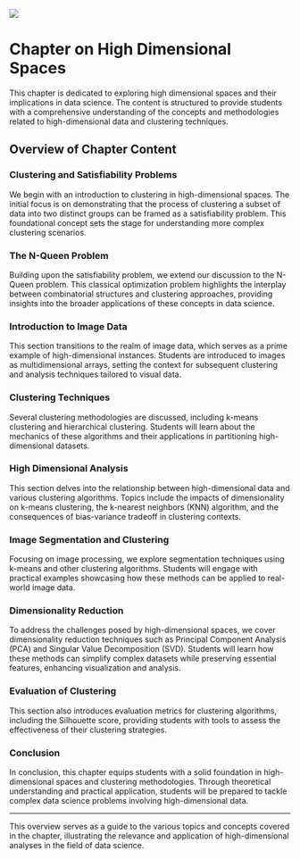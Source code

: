 ![](img/banner.png)

# Chapter on High Dimensional Spaces

This chapter is dedicated to exploring high dimensional spaces and their implications in data science. The content is structured to provide students with a comprehensive understanding of the concepts and methodologies related to high-dimensional data and clustering techniques.

## Overview of Chapter Content

### Clustering and Satisfiability Problems
We begin with an introduction to clustering in high-dimensional spaces. The initial focus is on demonstrating that the process of clustering a subset of data into two distinct groups can be framed as a satisfiability problem. This foundational concept sets the stage for understanding more complex clustering scenarios.

### The N-Queen Problem
Building upon the satisfiability problem, we extend our discussion to the N-Queen problem. This classical optimization problem highlights the interplay between combinatorial structures and clustering approaches, providing insights into the broader applications of these concepts in data science.

### Introduction to Image Data
This section transitions to the realm of image data, which serves as a prime example of high-dimensional instances. Students are introduced to images as multidimensional arrays, setting the context for subsequent clustering and analysis techniques tailored to visual data.

### Clustering Techniques
Several clustering methodologies are discussed, including k-means clustering and hierarchical clustering. Students will learn about the mechanics of these algorithms and their applications in partitioning high-dimensional datasets.

### High Dimensional Analysis
This section delves into the relationship between high-dimensional data and various clustering algorithms. Topics include the impacts of dimensionality on k-means clustering, the k-nearest neighbors (KNN) algorithm, and the consequences of bias-variance tradeoff in clustering contexts.

### Image Segmentation and Clustering
Focusing on image processing, we explore segmentation techniques using k-means and other clustering algorithms. Students will engage with practical examples showcasing how these methods can be applied to real-world image data.

### Dimensionality Reduction
To address the challenges posed by high-dimensional spaces, we cover dimensionality reduction techniques such as Principal Component Analysis (PCA) and Singular Value Decomposition (SVD). Students will learn how these methods can simplify complex datasets while preserving essential features, enhancing visualization and analysis.

### Evaluation of Clustering
This section also introduces evaluation metrics for clustering algorithms, including the Silhouette score, providing students with tools to assess the effectiveness of their clustering strategies.

### Conclusion
In conclusion, this chapter equips students with a solid foundation in high-dimensional spaces and clustering methodologies. Through theoretical understanding and practical application, students will be prepared to tackle complex data science problems involving high-dimensional data.

---

This overview serves as a guide to the various topics and concepts covered in the chapter, illustrating the relevance and application of high-dimensional analyses in the field of data science.